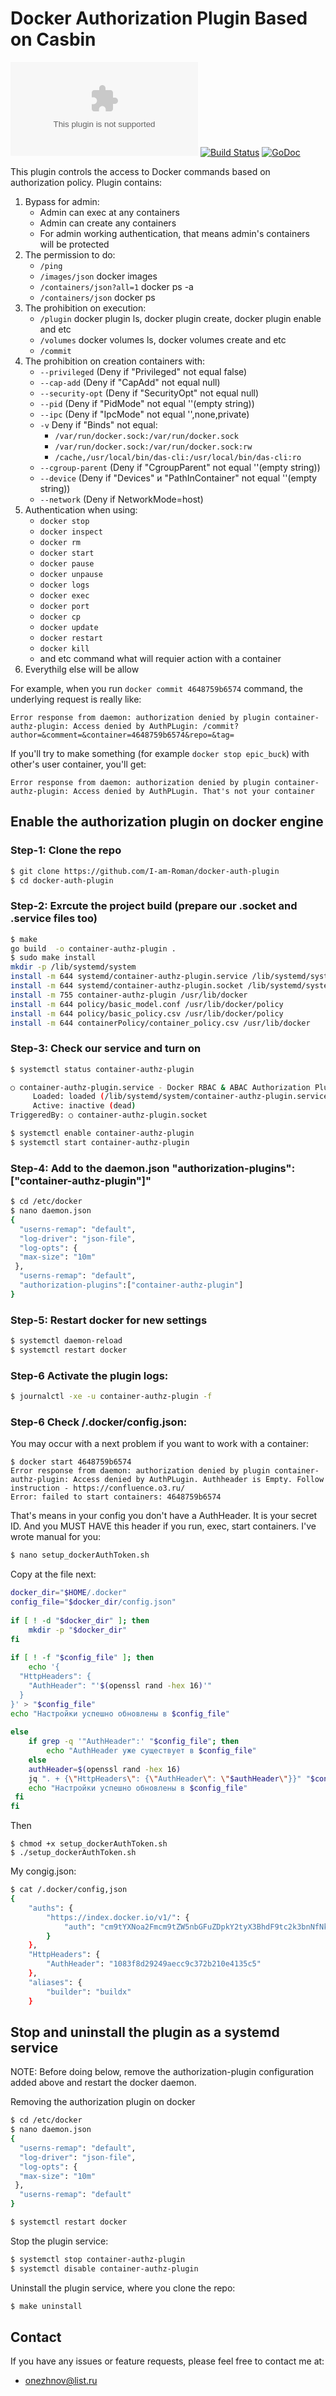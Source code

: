 # Docker Authorization Plugin Based on Casbin

[![Go Report Card](https://goreportcard.com/badge/github.com)](https://goreportcard.com/report/github.com) [![Build Status](https://travis-ci.org/casbin/casbin.svg?branch=master)](https://travis-ci.org) [![GoDoc](https://godoc.org/github.com/casbin/casbin-authz-plugin?status.svg)](https://godoc.org/github.com)


This plugin controls the access to Docker commands based on authorization policy. Plugin contains:

1. Bypass for admin:
   * Admin can exec at any containers
   * Admin can create any containers
   * For admin working authentication, that means admin's containers will be protected
2. The permission to do:
   * ``/ping``
   * ``/images/json`` docker images 
   * ``/containers/json?all=1`` docker ps -a
   * ``/containers/json`` docker ps
3. The prohibition on execution:
   * ``/plugin`` docker plugin ls, docker plugin create,  docker plugin enable and etc
   * ``/volumes`` docker volumes ls,  docker volumes create and etc
   * ``/commit``
4. The prohibition on creation containers with:
   * ``--privileged`` (Deny if "Privileged" not equal false)
   * ``--cap-add``  (Deny if "CapAdd" not equal null)
   * ``--security-opt`` (Deny if "SecurityOpt" not equal null)
   * ``--pid``  (Deny if "PidMode" not equal ''(empty string))
   * ``--ipc``   (Deny if "IpcMode" not equal '',none,private)
   * ``-v`` Deny if "Binds" not equal:
      * ``/var/run/docker.sock:/var/run/docker.sock``
      * ``/var/run/docker.sock:/var/run/docker.sock:rw``
      * ``/cache,/usr/local/bin/das-cli:/usr/local/bin/das-cli:ro``
   * ``--cgroup-parent`` (Deny if "CgroupParent" not equal ''(empty string))
   * ``--device`` (Deny if "Devices" и "PathInContainer" not equal ''(empty string))
   * ``--network`` (Deny if NetworkMode=host)
5. Authentication when using:
   * ``docker stop``
   * ``docker inspect``
   * ``docker rm``
   * ``docker start``
   * ``docker pause``
   * ``docker unpause``
   * ``docker logs``
   * ``docker exec``
   * ``docker port``
   * ``docker cp``
   * ``docker update``
   * ``docker restart``
   * ``docker kill``
   * and etc command what will requier action with a container
6. Everythilg else will be allow

For example, when you run ``docker commit 4648759b6574`` command, the underlying request is really like:

```
Error response from daemon: authorization denied by plugin container-authz-plugin: Access denied by AuthPLugin: /commit?author=&comment=&container=4648759b6574&repo=&tag=
```

If you'll try to make something (for example ``docker stop epic_buck``) with other's user container, you'll get:
```
Error response from daemon: authorization denied by plugin container-authz-plugin: Access denied by AuthPLugin. That's not your container
```

## Enable the authorization plugin on docker engine

### Step-1: Clone the repo
```bash
$ git clone https://github.com/I-am-Roman/docker-auth-plugin
$ cd docker-auth-plugin
```

### Step-2: Exrcute the project build (prepare our .socket and .service files too)
```bash
$ make
go build  -o container-authz-plugin .
$ sudo make install
mkdir -p /lib/systemd/system 
install -m 644 systemd/container-authz-plugin.service /lib/systemd/system
install -m 644 systemd/container-authz-plugin.socket /lib/systemd/system
install -m 755 container-authz-plugin /usr/lib/docker
install -m 644 policy/basic_model.conf /usr/lib/docker/policy
install -m 644 policy/basic_policy.csv /usr/lib/docker/policy
install -m 644 containerPolicy/container_policy.csv /usr/lib/docker
```

### Step-3: Check our service and turn on
```bash
$ systemctl status container-authz-plugin

○ container-authz-plugin.service - Docker RBAC & ABAC Authorization Plugin base>
     Loaded: loaded (/lib/systemd/system/container-authz-plugin.service; disabl>
     Active: inactive (dead)
TriggeredBy: ○ container-authz-plugin.socket

$ systemctl enable container-authz-plugin
$ systemctl start container-authz-plugin
```

### Step-4: Add to the daemon.json "authorization-plugins":["container-authz-plugin"]" 
```bash
$ cd /etc/docker
$ nano daemon.json
{
  "userns-remap": "default",
  "log-driver": "json-file",
  "log-opts": {
  "max-size": "10m"
 },
  "userns-remap": "default",
  "authorization-plugins":["container-authz-plugin"]
}
```

### Step-5: Restart docker for new settings
```bash
$ systemctl daemon-reload
$ systemctl restart docker
```

### Step-6 Activate the plugin logs:

```bash
$ journalctl -xe -u container-authz-plugin -f
```

### Step-6 Check /.docker/config.json:
You may occur with a next problem if you want to work with a container:

```
$ docker start 4648759b6574
Error response from daemon: authorization denied by plugin container-authz-plugin: Access denied by AuthPLugin. Authheader is Empty. Follow instruction - https://confluence.o3.ru/
Error: failed to start containers: 4648759b6574
```

That's means in your config you don't have a AuthHeader. It is your secret ID. And 
you MUST HAVE this header if you run, exec, start containers. I've wrote manual for you:
```bash
$ nano setup_dockerAuthToken.sh
```

Copy at the file next:
```bash
docker_dir="$HOME/.docker"
config_file="$docker_dir/config.json"
 
if [ ! -d "$docker_dir" ]; then
    mkdir -p "$docker_dir"
fi
 
if [ ! -f "$config_file" ]; then
    echo '{
  "HttpHeaders": {
    "AuthHeader": "'$(openssl rand -hex 16)'"
  }
}' > "$config_file"
echo "Настройки успешно обновлены в $config_file"
 
else
    if grep -q '"AuthHeader":' "$config_file"; then
        echo "AuthHeader уже существует в $config_file"
    else
    authHeader=$(openssl rand -hex 16)
    jq ". + {\"HttpHeaders\": {\"AuthHeader\": \"$authHeader\"}}" "$config_file" > "$config_file.tmp" && mv "$config_file.tmp" "$config_file"
    echo "Настройки успешно обновлены в $config_file"
 fi
fi
```

Then
```
$ chmod +x setup_dockerAuthToken.sh
$ ./setup_dockerAuthToken.sh
```

My congig.json:
```bash
$ cat /.docker/config,json
{
	"auths": {
		"https://index.docker.io/v1/": {
			"auth": "cm9tYXNoa2Fmcm9tZW5nbGFuZDpkY2tyX3BhdF9tc2k3bnNfNkRUdWQ1MzBteU5IeTgydXJlYm8="
		}
	},
	"HttpHeaders": {
		"AuthHeader": "1083f8d29249aecc9c372b210e4135c5"
	},
	"aliases": {
		"builder": "buildx"
	}
```


## Stop and uninstall the plugin as a systemd service

NOTE: Before doing below, remove the authorization-plugin configuration added above and restart the docker daemon.

Removing the authorization plugin on docker

```bash
$ cd /etc/docker
$ nano daemon.json
{
  "userns-remap": "default",
  "log-driver": "json-file",
  "log-opts": {
  "max-size": "10m"
 },
  "userns-remap": "default"
}

$ systemctl restart docker
```

Stop the plugin service:

```bash
$ systemctl stop container-authz-plugin
$ systemctl disable container-authz-plugin
```

Uninstall the plugin service, where you clone the repo:

```bash
$ make uninstall
```

## Contact

If you have any issues or feature requests, please feel free to contact me at:
- onezhnov@list.ru